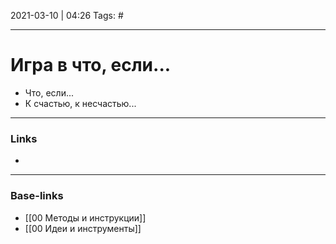 2021-03-10 | 04:26
Tags: #
___

# Игра в что, если...
- Что, если...
- К счастью, к несчастью...

___
### Links
- 

___
### Base-links
- [[00 Методы и инструкции]]
- [[00 Идеи и инструменты]]

